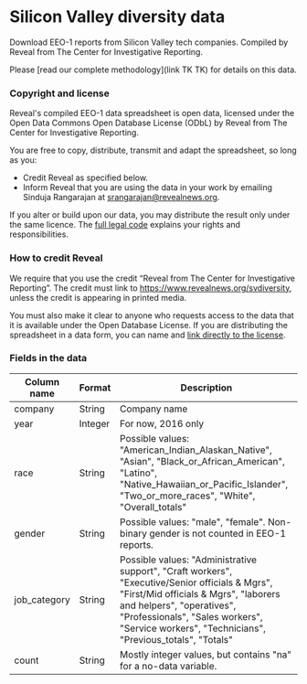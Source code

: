 # Silicon Valley diversity data
Download EEO-1 reports from Silicon Valley tech companies. Compiled by Reveal from The Center for Investigative Reporting.

Please [read our complete methodology](link TK TK) for details on this data.

### Copyright and license
Reveal's compiled EEO-1 data spreadsheet is open data, licensed under the Open Data Commons Open Database License (ODbL) by Reveal from The Center for Investigative Reporting.

You are free to copy, distribute, transmit and adapt the spreadsheet, so long as you:

- Credit Reveal as specified below.
- Inform Reveal that you are using the data in your work by emailing Sinduja Rangarajan at srangarajan@revealnews.org.

If you alter or build upon our data, you may distribute the result only under the same licence. The [full legal code](https://opendatacommons.org/licenses/odbl/1.0/) explains your rights and responsibilities.

### How to credit Reveal

We require that you use the credit “Reveal from The Center for Investigative Reporting”. The credit must link to https://www.revealnews.org/svdiversity, unless the credit is appearing in printed media.

You must also make it clear to anyone who requests access to the data that it is available under the Open Database License. If you are distributing the spreadsheet in a data form, you can name and [link directly to the license](https://opendatacommons.org/licenses/odbl/1.0/). 

### Fields in the data

|Column name|Format|Description|
|---|---|---|
|company|String|Company name|
|year|Integer|For now, 2016 only|
|race|String|Possible values: "American_Indian_Alaskan_Native", "Asian", "Black_or_African_American", "Latino", "Native_Hawaiian_or_Pacific_Islander", "Two_or_more_races", "White", "Overall_totals"|
|gender|String|Possible values: "male", "female". Non-binary gender is not counted in EEO-1 reports.|
|job_category|String|Possible values: "Administrative support", "Craft workers", "Executive/Senior officials & Mgrs", "First/Mid officials & Mgrs", "laborers and helpers", "operatives", "Professionals", "Sales workers", "Service workers", "Technicians", "Previous_totals", "Totals"|
|count|String|Mostly integer values, but contains "na" for a no-data variable.|
